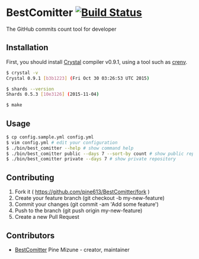 # BestComitter [![Build Status](https://travis-ci.org/pine613/BestCommiter.svg?branch=master)](https://travis-ci.org/pine613/BestCommiter)

The GitHub commits count tool for developer

## Installation
First, you should install [Crystal](http://crystal-lang.org/) compiler v0.9.1, using a tool such as [crenv](https://github.com/pine613/crenv).

```sh
$ crystal -v
Crystal 0.9.1 [b3b1223] (Fri Oct 30 03:26:53 UTC 2015)

$ shards --version
Shards 0.5.3 [10e3126] (2015-11-04)

$ make
```

## Usage

```sh
$ cp config.sample.yml config.yml
$ vim config.yml # edit your configuration
$ ./bin/best_comitter --help # show command help
$ ./bin/best_comitter public --days 7 --sort-by count # show public repository
$ ./bin/best_comitter private --days 7 # show private repository
```

## Contributing

1. Fork it ( https://github.com/pine613/BestComitter/fork )
2. Create your feature branch (git checkout -b my-new-feature)
3. Commit your changes (git commit -am 'Add some feature')
4. Push to the branch (git push origin my-new-feature)
5. Create a new Pull Request

## Contributors

- [BestComitter](https://github.com/BestComitter) Pine Mizune - creator, maintainer
